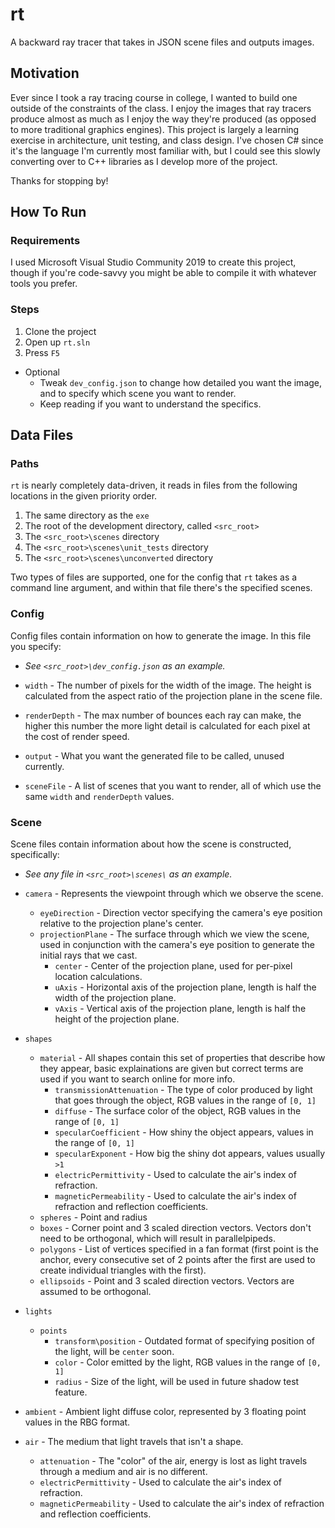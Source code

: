# rt
A backward ray tracer that takes in JSON scene files and outputs images.

## Motivation
Ever since I took a ray tracing course in college, I wanted to build one outside of the constraints of the class. I enjoy the images that ray tracers produce almost as much as I enjoy the way they're produced (as opposed to more traditional graphics engines). This project is largely a learning exercise in architecture, unit testing, and class design. I've chosen C# since it's the language I'm currently most familiar with, but I could see this slowly converting over to C++ libraries as I develop more of the project.


Thanks for stopping by!

## How To Run
### Requirements
I used Microsoft Visual Studio Community 2019 to create this project, though if you're code-savvy you might be able to compile it with whatever tools you prefer.

### Steps
1. Clone the project
2. Open up `rt.sln`
3. Press `F5`
- Optional
  - Tweak `dev_config.json` to change how detailed you want the image, and to specify which scene you want to render.
  - Keep reading if you want to understand the specifics.

## Data Files
### Paths
`rt` is nearly completely data-driven, it reads in files from the following locations in the given priority order.
1. The same directory as the `exe`
2. The root of the development directory, called `<src_root>`
3. The `<src_root>\scenes` directory
4. The `<src_root>\scenes\unit_tests` directory
5. The `<src_root>\scenes\unconverted` directory

Two types of files are supported, one for the config that `rt` takes as a command line argument, and within that file there's the specified scenes.

### Config
 
  Config files contain information on how to generate the image. In this file you specify:
  - _See `<src_root>\dev_config.json` as an example._

  - `width` - The number of pixels for the width of the image. The height is calculated from the aspect ratio of the projection plane in the scene file.
  - `renderDepth` - The max number of bounces each ray can make, the higher this number the more light detail is calculated for each pixel at the cost of render speed.
  - `output` - What you want the generated file to be called, unused currently.
  - `sceneFile` - A list of scenes that you want to render, all of which use the same `width` and `renderDepth` values.
  
  ### Scene
  Scene files contain information about how the scene is constructed, specifically:
  - _See any file in `<src_root>\scenes\` as an example._

  - `camera` - Represents the viewpoint through which we observe the scene.
    - `eyeDirection` - Direction vector specifying the camera's eye position relative to the projection plane's center.
    - `projectionPlane` - The surface through which we view the scene, used in conjunction with the camera's eye position to generate the initial rays that we cast.
      - `center` - Center of the projection plane, used for per-pixel location calculations.
      - `uAxis` - Horizontal axis of the projection plane, length is half the width of the projection plane.
      - `vAxis` - Vertical axis of the projection plane, length is half the height of the projection plane.

 - `shapes`
   - `material` - All shapes contain this set of properties that describe how they appear, basic explainations are given but correct terms are used if you want to search online for more info.
        - `transmissionAttenuation` - The type of color produced by light that goes through the object, RGB values in the range of `[0, 1]`
        - `diffuse` - The surface color of the object, RGB values in the range of `[0, 1]`
        - `specularCoefficient` - How shiny the object appears, values in the range of `[0, 1]`
        - `specularExponent` - How big the shiny dot appears, values usually `>1`
        - `electricPermittivity` - Used to calculate the air's index of refraction.
        - `magneticPermeability` - Used to calculate the air's index of refraction and reflection coefficients.
   - `spheres` - Point and radius
   - `boxes` - Corner point and 3 scaled direction vectors. Vectors don't need to be orthogonal, which will result in parallelpipeds.
   - `polygons` - List of vertices specified in a fan format (first point is the anchor, every consecutive set of 2 points after the first are used to create individual triangles with the first).
   - `ellipsoids` - Point and 3 scaled direction vectors. Vectors are assumed to be orthogonal.
 
 - `lights`
   - `points`
     - `transform\position` - Outdated format of specifying position of the light, will be `center` soon.
     - `color` - Color emitted by the light, RGB values in the range of `[0, 1]`
     - `radius` - Size of the light, will be used in future shadow test feature.
 
 - `ambient` - Ambient light diffuse color, represented by 3 floating point values in the RBG format.
 - `air` - The medium that light travels that isn't a shape.
    - `attenuation` - The "color" of the air, energy is lost as light travels through a medium and air is no different.
   - `electricPermittivity` - Used to calculate the air's index of refraction.
   - `magneticPermeability` - Used to calculate the air's index of refraction and reflection coefficients.